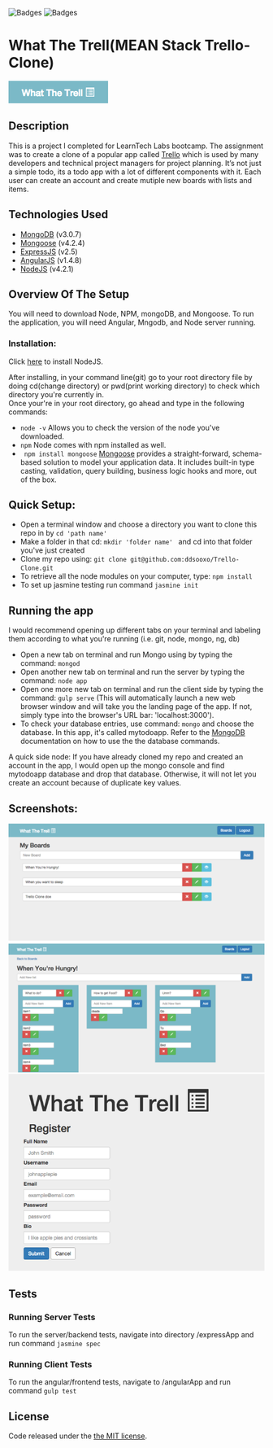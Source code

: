 ![Badges](https://img.shields.io/badge/jasmine-passing-brightgreen.svg)
![Badges](https://img.shields.io/npm/l/express.svg)
# What The Trell(MEAN Stack Trello-Clone)

![Logo](https://github.com/ddsooxo/Trello-Clone/blob/master/png/title.png)

## Description
This is a project I completed for LearnTech Labs bootcamp. The assignment was to create a clone
of a popular app called [Trello](https://trello.com/) which is used by many
developers and technical project managers for project planning.
It’s not just a simple todo, its a todo app with a lot of different components with it.
Each user can create an account and create mutiple new boards with lists and items.

## Technologies Used
* [MongoDB](https://mongodb.org) (v3.0.7)
* [Mongoose](http://mongoosejs.com/) (v4.2.4)
* [ExpressJS](https://expressjs.com) (v2.5)
* [AngularJS](https://angularjs.org) (v1.4.8)
* [NodeJS](https://nodejs.org/en/) (v4.2.1)

 
## Overview Of The Setup
You will need to download Node, NPM, mongoDB, and Mongoose. To run the application, you will need Angular, Mngodb, and Node server running.

### Installation:

Click [here](https://nodejs.org/en/) to install NodeJS.

After installing, in your command line(git) go to  your root directory file by doing cd(change directory) or pwd(print working directory) to check which directory you're currently in.  
Once your're in your root directory, go ahead and type in the following commands: 
* `node -v` Allows you to check the version of the node you've downloaded.
* `npm`  Node comes with npm installed as well. 
* ` npm install mongoose`  [Mongoose](http://mongoosejs.com/docs/index.html) provides a straight-forward, schema-based solution to model your application data. It includes built-in type casting, validation, query building, business logic hooks and more, out of the box.


## Quick Setup:

* Open a terminal window and choose a directory you want to clone this repo in by `cd 'path name' `
* Make a folder in that cd: `mkdir 'folder name' ` and cd into that folder you've just created
* Clone my repo using: `git clone git@github.com:ddsooxo/Trello-Clone.git`
* To retrieve all the node modules on your computer, type: `npm install `
* To set up jasmine testing run command `jasmine init` 

## Running the app
I would recommend opening up different tabs on your terminal and labeling them according to what you're running (i.e. git, node, mongo, ng, db)
* Open a new tab on terminal and run Mongo using  by typing the command: `mongod`
* Open another new tab on terminal and run the server by typing the command: `node app`
* Open one more new tab on terminal and run the client side by typing the command: `gulp serve` (This will automatically launch a new web browser window and will take you the landing page of the app. If not, simply type into the browser's URL bar: 'localhost:3000').
* To check your database entries, use command: ` mongo ` and choose the database. In this app, it's called mytodoapp. Refer to the [MongoDB](https://docs.mongodb.org/manual/tutorial/use-database-commands/) documentation on how to use the the database commands.

A quick side node: If you have already cloned my repo and created an account in the app, I would open up the mongo console and find mytodoapp database and drop that database. Otherwise, it will not let you create an account because of duplicate key values.

## Screenshots: 

![Alt text](https://github.com/ddsooxo/Trello-Clone/blob/master/png/boardPage.png)
![Alt text](https://github.com/ddsooxo/Trello-Clone/blob/master/png/listPage.png)
![Alt text](https://github.com/ddsooxo/Trello-Clone/blob/master/png/registerPage.png)


## Tests
### Running Server Tests
To run the server/backend tests, navigate into directory /expressApp and run command `jasmine spec`

### Running Client Tests
To run the angular/frontend tests, navigate to /angularApp and run command `gulp test`

## License
Code released under the [the MIT license](https://github.com/ddsooxo/Trello-Clone/blob/png/LICENSE).



